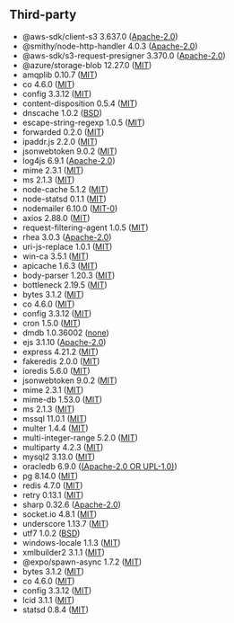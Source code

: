 ## Third-party

- @aws-sdk/client-s3 3.637.0 ([Apache-2.0](https://raw.githubusercontent.com/aws/aws-sdk-js-v3/main/LICENSE))
- @smithy/node-http-handler 4.0.3 ([Apache-2.0](https://raw.githubusercontent.com/smithy-lang/smithy-typescript/main/LICENSE))
- @aws-sdk/s3-request-presigner 3.370.0 ([Apache-2.0](https://raw.githubusercontent.com/aws/aws-sdk-js-v3/main/LICENSE))
- @azure/storage-blob 12.27.0 ([MIT](https://raw.githubusercontent.com/Azure/azure-sdk-for-js/refs/heads/main/sdk/storage/storage-blob/LICENSE))
- amqplib 0.10.7 ([MIT](https://raw.githubusercontent.com/amqp-node/amqplib/main/LICENSE))
- co 4.6.0 ([MIT](https://raw.githubusercontent.com/tj/co/master/LICENSE))
- config 3.3.12 ([MIT](https://raw.githubusercontent.com/node-config/node-config/master/LICENSE))
- content-disposition 0.5.4 ([MIT](https://raw.githubusercontent.com/jshttp/content-disposition/master/LICENSE))
- dnscache 1.0.2 ([BSD](https://raw.githubusercontent.com/yahoo/dnscache/master/LICENSE))
- escape-string-regexp 1.0.5 ([MIT](https://raw.githubusercontent.com/sindresorhus/escape-string-regexp/main/license))
- forwarded 0.2.0 ([MIT](https://raw.githubusercontent.com/jshttp/forwarded/master/LICENSE))
- ipaddr.js 2.2.0 ([MIT](https://raw.githubusercontent.com/whitequark/ipaddr.js/main/LICENSE))
- jsonwebtoken 9.0.2 ([MIT](https://raw.githubusercontent.com/auth0/node-jsonwebtoken/master/LICENSE))
- log4js 6.9.1 ([Apache-2.0](https://raw.githubusercontent.com/log4js-node/log4js-node/master/LICENSE))
- mime 2.3.1 ([MIT](https://raw.githubusercontent.com/broofa/mime/main/LICENSE))
- ms 2.1.3 ([MIT](https://raw.githubusercontent.com/vercel/ms/main/license.md))
- node-cache 5.1.2 ([MIT](https://raw.githubusercontent.com/node-cache/node-cache/master/LICENSE))
- node-statsd 0.1.1 ([MIT](https://raw.githubusercontent.com/sivy/node-statsd/master/LICENSE))
- nodemailer 6.10.0 ([MIT-0](https://raw.githubusercontent.com/nodemailer/nodemailer/master/LICENSE))
- axios 2.88.0 ([MIT](https://raw.githubusercontent.com/axios/axios/v1.x/LICENSE))
- request-filtering-agent 1.0.5 ([MIT](https://raw.githubusercontent.com/azu/request-filtering-agent/master/LICENSE))
- rhea 3.0.3 ([Apache-2.0](https://raw.githubusercontent.com/amqp/rhea/main/LICENSE))
- uri-js-replace 1.0.1 ([MIT](https://github.com/andreinwald/uri-js-replace?tab=MIT-0-1-ov-file#readme))
- win-ca 3.5.1 ([MIT](https://raw.githubusercontent.com/ukoloff/win-ca/master/LICENSE))
- apicache 1.6.3 ([MIT](https://raw.githubusercontent.com/kwhitley/apicache/master/LICENSE))
- body-parser 1.20.3 ([MIT](https://raw.githubusercontent.com/expressjs/body-parser/master/LICENSE))
- bottleneck 2.19.5 ([MIT](https://raw.githubusercontent.com/SGrondin/bottleneck/master/LICENSE))
- bytes 3.1.2 ([MIT](https://raw.githubusercontent.com/visionmedia/bytes.js/master/LICENSE))
- co 4.6.0 ([MIT](https://raw.githubusercontent.com/tj/co/master/LICENSE))
- config 3.3.12 ([MIT](https://raw.githubusercontent.com/node-config/node-config/master/LICENSE))
- cron 1.5.0 ([MIT](https://raw.githubusercontent.com/kelektiv/node-cron/main/LICENSE))
- dmdb 1.0.36002 ([none](https://www.npmjs.com/package/dmdb))
- ejs 3.1.10 ([Apache-2.0](https://raw.githubusercontent.com/mde/ejs/main/LICENSE))
- express 4.21.2 ([MIT](https://raw.githubusercontent.com/expressjs/express/master/LICENSE))
- fakeredis 2.0.0 ([MIT](https://github.com/hdachev/fakeredis?tab=readme-ov-file#license))
- ioredis 5.6.0 ([MIT](https://raw.githubusercontent.com/redis/ioredis/main/LICENSE))
- jsonwebtoken 9.0.2 ([MIT](https://raw.githubusercontent.com/auth0/node-jsonwebtoken/master/LICENSE))
- mime 2.3.1 ([MIT](https://raw.githubusercontent.com/broofa/mime/main/LICENSE))
- mime-db 1.53.0 ([MIT](https://raw.githubusercontent.com/jshttp/mime-db/master/LICENSE))
- ms 2.1.3 ([MIT](https://raw.githubusercontent.com/vercel/ms/master/license.md))
- mssql 11.0.1 ([MIT](https://raw.githubusercontent.com/tediousjs/node-mssql/master/LICENSE.md))
- multer 1.4.4 ([MIT](https://raw.githubusercontent.com/expressjs/multer/master/LICENSE))
- multi-integer-range 5.2.0 ([MIT](https://raw.githubusercontent.com/smikitky/node-multi-integer-range/master/LICENSE))
- multiparty 4.2.3 ([MIT](https://raw.githubusercontent.com/pillarjs/multiparty/master/LICENSE))
- mysql2 3.13.0 ([MIT](https://raw.githubusercontent.com/sidorares/node-mysql2/master/License))
- oracledb 6.9.0 ([(Apache-2.0 OR UPL-1.0)](https://raw.githubusercontent.com/oracle/node-oracledb/main/LICENSE.txt))
- pg 8.14.0 ([MIT](https://raw.githubusercontent.com/brianc/node-postgres/master/LICENSE))
- redis 4.7.0 ([MIT](https://raw.githubusercontent.com/redis/node-redis/master/LICENSE))
- retry 0.13.1 ([MIT](https://raw.githubusercontent.com/tim-kos/node-retry/master/License))
- sharp 0.32.6 ([Apache-2.0](https://raw.githubusercontent.com/lovell/sharp/master/LICENSE))
- socket.io 4.8.1 ([MIT](https://raw.githubusercontent.com/socketio/socket.io/main/LICENSE))
- underscore 1.13.7 ([MIT](https://raw.githubusercontent.com/jashkenas/underscore/master/LICENSE))
- utf7 1.0.2 ([BSD](https://www.npmjs.com/package/utf7))
- windows-locale 1.1.3 ([MIT](https://raw.githubusercontent.com/TiagoDanin/Windows-Locale/master/LICENSE))
- xmlbuilder2 3.1.1 ([MIT](https://raw.githubusercontent.com/oozcitak/xmlbuilder2/master/LICENSE))
- @expo/spawn-async 1.7.2 ([MIT](https://raw.githubusercontent.com/TritonDataCenter/node-spawn-async/master/LICENSE))
- bytes 3.1.2 ([MIT](https://raw.githubusercontent.com/visionmedia/bytes.js/master/LICENSE))
- co 4.6.0 ([MIT](https://raw.githubusercontent.com/tj/co/master/LICENSE))
- config 3.3.12 ([MIT](https://github.com/node-config/node-config/blob/master/LICENSE))
- lcid 3.1.1 ([MIT](https://raw.githubusercontent.com/sindresorhus/lcid/main/license))
- statsd 0.8.4 ([MIT](https://raw.githubusercontent.com/statsd/statsd/master/LICENSE))
